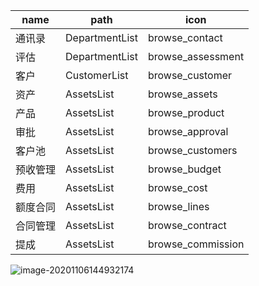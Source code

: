 | name     | path           | icon              |
| -------- | -------------- | ----------------- |
| 通讯录   | DepartmentList | browse_contact    |
| 评估     | DepartmentList | browse_assessment |
| 客户     | CustomerList   | browse_customer   |
| 资产     | AssetsList     | browse_assets     |
| 产品     | AssetsList     | browse_product    |
| 审批     | AssetsList     | browse_approval   |
| 客户池   | AssetsList     | browse_customers  |
| 预收管理 | AssetsList     | browse_budget     |
| 费用     | AssetsList     | browse_cost       |
| 额度合同 | AssetsList     | browse_lines      |
| 合同管理 | AssetsList     | browse_contract   |
| 提成     | AssetsList     | browse_commission |

![image-20201106144932174](https://gitee.com/wu_kang0718/image/raw/master//20201106144933228.png)